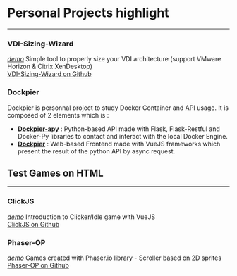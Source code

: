 # Personal Projects highlight
---

### VDI-Sizing-Wizard
*[demo](https://tduval.github.io/VDI-Sizing-Wizard/)*
Simple tool to properly size your VDI architecture (support VMware Horizon & Citrix XenDesktop)  
[VDI-Sizing-Wizard on Github](https://tduval.github.io/VDI-Sizing-Wizard/)


### Dockpier
Dockpier is personnal project to study Docker Container and API usage.
It is composed of 2 elements which is :
- [**Dockpier-apy**](https://github.com/tduval/Dockpier-apy) : Python-based API made with Flask, Flask-Restful and Docker-Py libraries to contact and interact with the local Docker Engine.
- [**Dockpier**](https://github.com/tduval/Dockpier) : Web-based Frontend made with VueJS frameworks which present the result of the python API by async request.




## Test Games on HTML
---

### ClickJS
*[demo](https://tduval.github.io/ClickJS/)*
Introduction to Clicker/Idle game with VueJS  
[ClickJS on Github](https://github.com/tduval/ClickJS/)


### Phaser-OP
*[demo](https://tduval.github.io/Phaser-OP/)*
Games created with Phaser.io library - Scroller based on 2D sprites  
[Phaser-OP on Github](https://github.com/tduval/Phaser-OP/)
